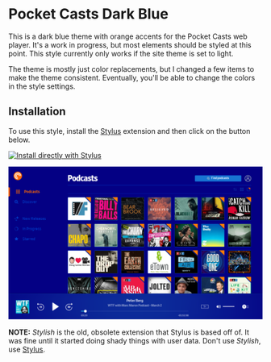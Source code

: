 # Pocket Casts Dark Blue
This is a dark blue theme with orange accents for the Pocket Casts web player. It's a work in progress, but most elements should be styled at this point. This style currently only works if the site theme is set to light.

The theme is mostly just color replacements, but I changed a few items to make the theme consistent. Eventually, you'll be able to change the colors in the style settings.

## Installation

To use this style, install the [Stylus](https://add0n.com/stylus.html) extension and then click on the button below.

[![Install directly with Stylus][badge]][style]

[badge]: https://img.shields.io/badge/Install%20directly%20with-Stylus-116b59.svg?longCache=true&style=for-the-badge
[style]: https://github.com/camdecoster/pocket-casts-dark-blue/raw/master/pocket-casts-dark-blue.user.css

![screenshot](images/play.pocketcasts.com_podcasts.png)

**NOTE:** _Stylish_ is the old, obsolete extension that Stylus is based off of. It was fine until it started doing shady things with user data. Don't use _Stylish_, use [Stylus](https://add0n.com/stylus.html).